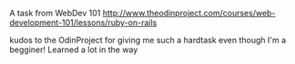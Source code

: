 A task from WebDev 101 http://www.theodinproject.com/courses/web-development-101/lessons/ruby-on-rails

kudos to the OdinProject for giving me such a hardtask even though I'm a begginer! Learned a lot in the way